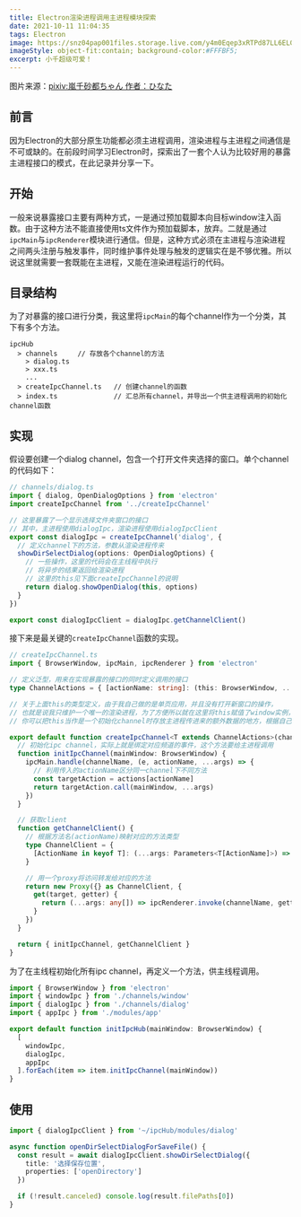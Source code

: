```yaml
---
title: Electron渲染进程调用主进程模块探索
date: 2021-10-11 11:04:35
tags: Electron
image: https://snz04pap001files.storage.live.com/y4m0Eqep3xRTPd87LL6ELGFFV0pu2pw8K8aH0i4ISC1Sg072Z8_r3mMoNDZgDva-V5uykoihZCcqM3vuRd_kBd-IBYCTbDaiERkve8obmwtAo_rKm8600Jtu9sj9tSAlMAeW7yWoEco5LaIKsz1pz5I-5GmegPDPQHX9TVptaRlrDKxDk_bHK8O1rwIID4qUgti?width=660&height=371&cropmode=none
imageStyle: object-fit:contain; background-color:#FFFBF5;
excerpt: 小千超级可爱！
---
```


图片来源：[pixiv:嵐千砂都ちゃん 作者：ひなた](https://www.pixiv.net/artworks/88043752)

## 前言

因为Electron的大部分原生功能都必须主进程调用，渲染进程与主进程之间通信是不可或缺的。在前段时间学习Electron时，探索出了一套个人认为比较好用的暴露主进程接口的模式，在此记录并分享一下。

## 开始

一般来说暴露接口主要有两种方式，一是通过预加载脚本向目标window注入函数。由于这种方法不能直接使用ts文件作为预加载脚本，放弃。二就是通过`ipcMain`与`ipcRenderer`模块进行通信。但是，这种方式必须在主进程与渲染进程之间两头注册与触发事件，同时维护事件处理与触发的逻辑实在是不够优雅。所以说这里就需要一套既能在主进程，又能在渲染进程运行的代码。

## 目录结构

为了对暴露的接口进行分类，我这里将`ipcMain`的每个channel作为一个分类，其下有多个方法。

```
ipcHub
  > channels     // 存放各个channel的方法
    > dialog.ts
    > xxx.ts
    ...
  > createIpcChannel.ts   // 创建channel的函数
  > index.ts              // 汇总所有channel，并导出一个供主进程调用的初始化channel函数
```

## 实现

假设要创建一个dialog channel，包含一个打开文件夹选择的窗口。单个channel的代码如下：

``` ts
// channels/dialog.ts
import { dialog, OpenDialogOptions } from 'electron'
import createIpcChannel from '../createIpcChannel'

// 这里暴露了一个显示选择文件夹窗口的接口
// 其中，主进程使用dialogIpc，渲染进程使用dialogIpcClient
export const dialogIpc = createIpcChannel('dialog', {
  // 定义channel下的方法，参数从渲染进程传来
  showDirSelectDialog(options: OpenDialogOptions) {
    // 一些操作，这里的代码会在主线程中执行
    // 将异步的结果返回给渲染进程
    // 这里的this见下面createIpcChannel的说明
    return dialog.showOpenDialog(this, options)
  }
})

export const dialogIpcClient = dialogIpc.getChannelClient()
```

接下来是最关键的`createIpcChannel`函数的实现。

``` ts
// createIpcChannel.ts
import { BrowserWindow, ipcMain, ipcRenderer } from 'electron'

// 定义泛型，用来在实现暴露的接口的同时定义调用的接口
type ChannelActions = { [actionName: string]: (this: BrowserWindow, ...args: any[]) => any }

// 关于上面this的类型定义，由于我自己做的是单页应用，并且没有打开新窗口的操作，
// 也就是说我只维护一个唯一的渲染进程，为了方便所以就在这里将this赋值了window实例，
// 你可以把this当作是一个初始化channel时存放主进程传进来的额外数据的地方，根据自己的需要放其他东西

export default function createIpcChannel<T extends ChannelActions>(channelName: string, actions: T) {
  // 初始化ipc channel，实际上就是绑定对应频道的事件，这个方法要给主进程调用
  function initIpcChannel(mainWindow: BrowserWindow) {
    ipcMain.handle(channelName, (e, actionName, ...args) => {
      // 利用传入的actionName区分同一channel下不同方法
      const targetAction = actions[actionName]
      return targetAction.call(mainWindow, ...args)
    })
  }

  // 获取client
  function getChannelClient() {
    // 根据方法名(actionName)映射对应的方法类型
    type ChannelClient = {
      [ActionName in keyof T]: (...args: Parameters<T[ActionName]>) => Promise<ReturnType<T[ActionName]>>
    }

    // 用一个proxy将访问转发给对应的方法
    return new Proxy({} as ChannelClient, {
      get(target, getter) {
        return (...args: any[]) => ipcRenderer.invoke(channelName, getter, ...args)
      }
    })
  }

  return { initIpcChannel, getChannelClient }
}
```

为了在主线程初始化所有ipc channel，再定义一个方法，供主线程调用。

``` ts
import { BrowserWindow } from 'electron'
import { windowIpc } from './channels/window'
import { dialogIpc } from './channels/dialog'
import { appIpc } from './modules/app'

export default function initIpcHub(mainWindow: BrowserWindow) {
  [
    windowIpc,
    dialogIpc,
    appIpc
  ].forEach(item => item.initIpcChannel(mainWindow))
}
```

## 使用
``` ts
import { dialogIpcClient } from '~/ipcHub/modules/dialog'

async function openDirSelectDialogForSaveFile() {
  const result = await dialogIpcClient.showDirSelectDialog({
    title: '选择保存位置',
    properties: ['openDirectory']
  })

  if (!result.canceled) console.log(result.filePaths[0])
}
```